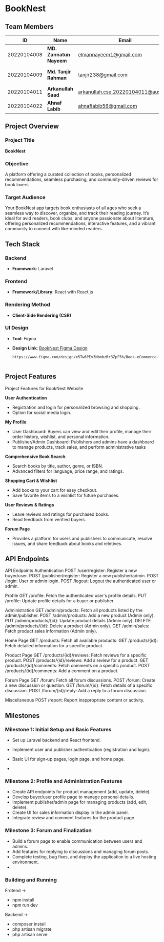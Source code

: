 # BookNest

## Team Members

| **ID**       | **Name**                | **Email**                          | **Role**            |
|--------------|-------------------------|------------------------------------|---------------------|
| 20220104008  | **MD. Zannatun Nayeem** | elmannayeem1@gmail.com             | Frontend & Backend  |
| 20220104009  | **Md. Tanjir Rahman**   | tanjir238@gmail.com                | Frontend & Backend  |
| 20220104011  | **Arkanullah Saad**     | arkanullah.cse.20220104011@aust.edu| Lead                |
| 20220104022  | **Ahnaf Labib**         | ahnaflabib56@gmail.com             | Frontend            |

## Project Overview

### Project Title
**BookNest**

### Objective
A platform offering a curated collection of books, personalized recommendations, seamless purchasing, and community-driven reviews for book lovers

### Target Audience
Your BookNest app targets book enthusiasts of all ages who seek a seamless way to discover, organize, and track their reading journey. It’s ideal for avid readers, book clubs, and anyone passionate about literature, offering personalized recommendations, interactive features, and a vibrant community to connect with like-minded readers.

## Tech Stack

### Backend
- **Framework**: Laravel

### Frontend
- **Framework/Library**: React with React.js

### Rendering Method
- **Client-Side Rendering (CSR)**

### **UI Design**
- **Tool**: Figma  
- **Design Link**:  [BookNest Figma Design](https://www.figma.com/design/e5Tw6PEv3NbnbzRr3ZpF5h/Book-eCommerce-Website-(Community)?node-id=0-1&p=f&t=DYjZQ963hzW0DqWx-0)
  
  ```bash
  https://www.figma.com/design/e5Tw6PEv3NbnbzRr3ZpF5h/Book-eCommerce-Website-(Community)?node-id=0-1&p=f&t=DYjZQ963hzW0DqWx-0



## Project Features
Project Features for BookNest Website

**User Authentication**

- Registration and login for personalized browsing and shopping.
- Option for social media login.

**My Profile**
- User Dashboard: Buyers can view and edit their profile, manage their order history, wishlist, and personal information.
- Publisher/Admin Dashboard: Publishers and admins have a dashboard to manage products, track sales, and perform administrative tasks

**Comprehensive Book Search**

 - Search books by title, author, genre, or ISBN.
 - Advanced filters for language, price range, and ratings.

**Shopping Cart & Wishlist**

 - Add books to your cart for easy checkout.
 - Save favorite items to a wishlist for future purchases.


 **User Reviews & Ratings**

 - Leave reviews and ratings for purchased books.
 - Read feedback from verified buyers.

**Forum Page**

- Provides a platform for users and publishers to communicate, resolve issues, and share feedback about books and reletives.


## API Endpoints

API Endpoints
Authentication
POST /user/register: Register a new buyer/user.
POST /publisher/register: Register a new publisher/admin.
POST /login: User or admin login.
POST /logout: Logout the authenticated user or admin.

Profile
GET /profile: Fetch the authenticated user's profile details.
PUT /profile: Update profile details for a buyer or publisher.

Administration
GET /admin/products: Fetch all products listed by the admin/publisher.
POST /admin/products: Add a new product (Admin only).
PUT /admin/products/{id}: Update product details (Admin only).
DELETE /admin/products/{id}: Delete a product (Admin only).
GET /admin/sales: Fetch product sales information (Admin only).

Home Page
GET /products: Fetch all available products.
GET /products/{id}: Fetch detailed information for a specific product.

Product Page
GET /products/{id}/reviews: Fetch reviews for a specific product.
POST /products/{id}/reviews: Add a review for a product.
GET /products/{id}/comments: Fetch comments on a specific product.
POST /products/{id}/comments: Add a comment on a product.

Forum Page
GET /forum: Fetch all forum discussions.
POST /forum: Create a new discussion or question.
GET /forum/{id}: Fetch details of a specific discussion.
POST /forum/{id}/reply: Add a reply to a forum discussion.

Miscellaneous
POST /report: Report inappropriate content or activity.


## Milestones

### Milestone 1: Initial Setup and Basic Features

- Set up Laravel backend and React frontend.
- Implement user and publisher authentication (registration and login).
- Basic UI for sign-up pages, login page, and home page.

- 
### Milestone 2: Profile and Administration Features
- Create API endpoints for product management (add, update, delete).
- Develop buyer/user profile page to manage personal details.
- Implement publisher/admin page for managing products (add, edit, delete).
- Create UI for sales information display in the admin panel.
- Integrate review and comment features for the product page.



### Milestone 3: Forum and Finalization

- Build a forum page to enable communication between users and admins.
- Add features for replying to discussions and managing forum posts.
- Complete testing, bug fixes, and deploy the application to a live hosting environment.
- 
### Building and Running

Frotend ->
- npm install
- npm run dev

Backend ->
- composer install
- php artisan migrate
- php artisan serve

